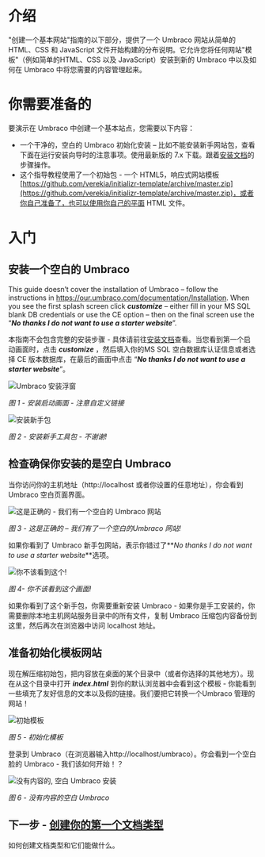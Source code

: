 # 介绍 #

"创建一个基本网站"指南的以下部分，提供了一个 Umbraco 网站从简单的 HTML、CSS 和 JavaScript 文件开始构建的分布说明。它允许您将任何网站"模板"（例如简单的HTML、CSS 以及 JavaScript）安装到新的 Umbraco 中以及如何在 Umbraco 中将您需要的内容管理起来。

# **你需要准备的** #
要演示在 Umbraco 中创建一个基本站点，您需要以下内容：

*    一个干净的，空白的 Umbraco 初始化安装 – 比如不能安装新手网站包，查看下面在运行安装向导时的注意事项。使用最新版的 7.x 下载。跟着[安装文档](/)的步骤操作。
*    这个指导教程使用了一个初始包 - 一个 HTML5，响应式网站模板[https://github.com/verekia/initializr-template/archive/master.zip](https://github.com/verekia/initializr-template/archive/master.zip)，或者你自己准备了，也可以使用你自己的平面 HTML 文件。

# **入门** #

## 安装一个空白的 Umbraco ##

This guide doesn’t cover the installation of Umbraco – follow the instructions in https://our.umbraco.com/documentation/Installation. When you see the first splash screen click **_customize_** – either fill in your MS SQL blank DB credentials or use the CE option – then on the final screen use the “**_No thanks I do not want to use a starter website_**”. 


本指南不会包含完整的安装步骤 - 具体请前往[安装文档](/)查看。当您看到第一个启动画面时，点击  **_customize_** ，然后填入你的MS SQL 空白数据库认证信息或者选择 CE 版本数据库，在最后的画面中点击 “**_No thanks I do not want to use a starter website_**”。
 
![Umbraco 安装浮窗](images/figure-1-installation-splash-screen.png)


*图 1 - 安装启动画面 - 注意自定义链接*

![安装新手包](images/figure-2-no-starter-website.png)

*图 2 - 安装新手工具包 - 不谢谢!*


## 检查确保你安装的是空白 Umbraco ##

当你访问你的主机地址（http://localhost 或者你设置的任意地址），你会看到 Umbraco 空白页面界面。

 
![这是正确的 - 我们有一个空白的 Umbraco 网站](images/figure-3-empty-umbraco-install.png)


*图 3 - 这是正确的 – 我们有了一个空白的Umbraco 网站!*

如果你看到了 Umbraco 新手包网站，表示你错过了**_No thanks I do not want to use a starter website_**选项。  

 
![你不该看到这个!](images/figure-4-should-not-see-this.png)

*图 4- 你不该看到这个画面!*


如果你看到了这个新手包，你需要重新安装 Umbraco - 如果你是手工安装的，你需要删除本地主机网站服务目录中的所有文件，复制 Umbraco 压缩包内容备份到这里，然后再次在浏览器中访问 localhost 地址。


## 准备初始化模板网站 ##

现在解压缩初始包，把内容放在桌面的某个目录中（或者你选择的其他地方）。现在从这个目录中打开 **_index.html_** 到你的默认浏览器中会看到这个模板 - 你能看到一些填充了友好信息的文本以及假的链接。我们要把它转换一个Umbraco 管理的网站！

 
![初始模板](images/figure-5-initializr-template.png)

*图 5 - 初始化模板*


登录到 Umbraco（在浏览器输入http://localhost/umbraco）。你会看到一个空白脸的 Umbraco - 我们该如何开始！？
 
![没有内容的, 空白 Umbraco 安装](images/figure-6-umbraco-empty.png)

*图 6 - 没有内容的空白 Umbraco*


## 下一步 - [创建你的第一个文档类型](Document-Types.md) ##
如何创建文档类型和它们能做什么。


